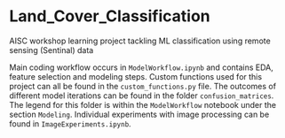 # Land_Cover_Classification
AISC workshop learning project tackling ML classification using remote sensing (Sentinal) data

Main coding workflow occurs in `ModelWorkflow.ipynb` and contains EDA, feature selection and modeling steps. Custom functions used for this project can all be found in the `custom_functions.py` file. The outcomes of different model iterations can be found in the folder `confusion_matrices`. The legend for this folder is within the `ModelWorkflow` notebook under the section `Modeling`. Individual experiments with image processing can be found in `ImageExperiments.ipynb`. 
